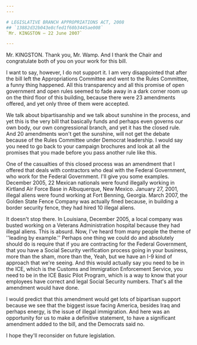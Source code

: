 ```yaml
---
---

# LEGISLATIVE BRANCH APPROPRIATIONS ACT, 2008
## `13882d32b043e8cfed1f60b3445ae008`
`Mr. KINGSTON — 22 June 2007`

---
```



Mr. KINGSTON. Thank you, Mr. Wamp. And I thank the Chair and 
congratulate both of you on your work for this bill.

I want to say, however, I do not support it. I am very disappointed 
that after the bill left the Appropriations Committee and went to the 
Rules Committee, a funny thing happened. All this transparency and all 
this promise of open government and open rules seemed to fade away in a 
dark corner room up on the third floor of this building, because there 
were 23 amendments offered, and yet only three of them were accepted.

We talk about bipartisanship and we talk about sunshine in the 
process, and yet this is the very bill that basically funds and perhaps 
even governs our own body, our own congressional branch, and yet it has 
the closed rule. And 20 amendments won't get the sunshine, will not get 
the debate because of the Rules Committee under Democrat leadership. I 
would say you need to go back to your campaign brochures and look at 
all the promises that you made before you pass another rule like this.

One of the casualties of this closed process was an amendment that I 
offered that deals with contractors who deal with the Federal 
Government, who work for the Federal Government. I'll give you some 
examples. December 2005, 22 Mexican nationals were found illegally 
working in Kirtland Air Force Base in Albuquerque, New Mexico. January 
27, 2001, illegal aliens were found working at Fort Benning, Georgia. 
March 2007, the Golden State Fence Company was actually fined because, 
in building a border security fence, they had hired 10 illegal aliens.

It doesn't stop there. In Louisiana, December 2005, a local company 
was busted working on a Veterans Administration hospital because they 
had illegal aliens. This is absurd. Now, I've heard from many people 
the theme of ''leading by example.'' Perhaps one thing we could do and 
absolutely should do is require that if you are contracting for the 
Federal Government, that you have a Social Security verification 
process going in your business, more than the sham, more than the, 
Yeah, but we have an I-9 kind of approach that we're seeing. And this 
would actually say you need to be in the ICE, which is the Customs and 
Immigration Enforcement Service, you need to be in the ICE Basic Pilot 
Program, which is a way to know that your employees have correct and 
legal Social Security numbers. That's all the amendment would have 
done.

I would predict that this amendment would get lots of bipartisan 
support because we see that the biggest issue facing America, besides 
Iraq and perhaps energy, is the issue of illegal immigration. And here 
was an opportunity for us to make a definitive statement, to have a 
significant amendment added to the bill, and the Democrats said no.

I hope they'll reconsider on future legislation.